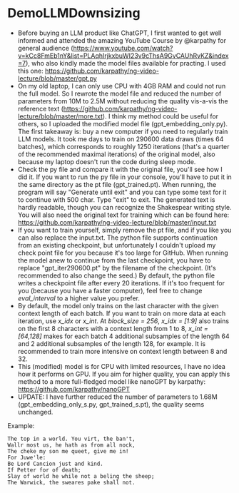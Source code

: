 # DemoLLMDownsizing

* Before buying an LLM product like ChatGPT, I first wanted to get well informed and attended the amazing YouTube Course by @karpathy for general audience (https://www.youtube.com/watch?v=kCc8FmEb1nY&list=PLAqhIrjkxbuWI23v9cThsA9GvCAUhRvKZ&index=7), who also kindly made the model files available for practing. I used this one: https://github.com/karpathy/ng-video-lecture/blob/master/gpt.py
* On my old laptop, I can only use CPU with 4GB RAM and could not run the full model. So I rewrote the model file and reduced the number of parameters from 10M to 2.5M without reducing the quality vis-a-vis the reference text (https://github.com/karpathy/ng-video-lecture/blob/master/more.txt). I think my method could be useful for others, so I uploaded the modified model file (gpt_embedding_only.py). The first takeaway is: buy a new computer if you need to regularly train LLM models. It took me days to train on 290600 data draws (times 64 batches), which corresponds to roughly 1250 iterations (that's a quarter of the recommended maximal iterations) of the original model, also because my laptop doesn't run the code during sleep mode.
* Check the py file and compare it with the original file, you'll see how I did it. If you want to run the py file in your console, you'll have to put it in the same directory as the pt file (gpt_trained.pt). When running, the program will say "Generate until exit" and you can type some text for it to continue with 500 char. Type "exit" to exit. The generated text is hardly readable, though you can recognize the Shakespear writing style. You will also need the original text for training which can be found here: https://github.com/karpathy/ng-video-lecture/blob/master/input.txt
* If you want to train yourself, simply remove the pt file, and if you like you can also replace the input.txt. The python file supports continuation from an existing checkpoint, but unfortunately I couldn't upload my check point file for you because it's too large for GitHub. When running the model anew to continue from the last checkpoint, you have to replace "gpt_iter290600.pt" by the filename of the checkpoint. (It's recommended to also change the seed.) By default, the python file writes a checkpoint file after every 20 iterations. If it's too frequent for you (because you have a faster computer), feel free to change *eval_interval* to a higher value you prefer.
* By default, the model only trains on the last character with the given context length of each batch. If you want to train on more data at each iteration, use *x_idx* or *x_int*. At *block_size = 256*, *x_idx = [1:9]* also trains on the first 8 characters with a context length from 1 to 8, *x_int = [64,128]* makes for each batch 4 additional subsamples of the length 64 and 2 additional subsamples of the length 128, for example. It is recommended to train more intensive on context length between 8 and 32. 
* This (modified) model is for CPU with limited resources, I have no idea how it performs on GPU.
If you aim for higher quality, you can apply this method to a more full-fledged model like nanoGPT by karpathy: https://github.com/karpathy/nanoGPT
* UPDATE: I have further reduced the number of parameters to 1.68M (gpt_embedding_only_s.py, gpt_trained_s.pt), the quality seems unchanged.

Example:
```console
The top in a world. You virt, the ban't,
Wallr most us, he hath as from all nock,
The cheke my son me queet, give me in!
For Juwe'le:
Be Lord Cancion just and kind.
If Petter for of death;
Slay of world he while not a beling the sheep;
The Warwick, the sweares pake shall not.
```
